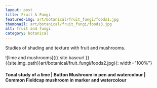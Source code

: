 ```yaml
---
layout: post
title: Fruit & Fungi
featured-img: art/botanical/fruit_fungi/foods1.jpg
thumbnail: art/botanical/fruit_fungi/foods3.jpg
alt: fruit and fungi
category: botanical
---
```


Studies of shading and texture with fruit and mushrooms.

![lime and mushrooms]({{ site.baseurl }}{{site.img_path}}art/botanical/fruit_fungi/foods2.jpg){: width="100%"}

#### Tonal study of a lime | Button Mushroom in pen and watercolour | Common Fieldcap mushroom in marker and watercolour
